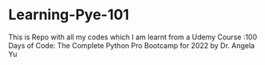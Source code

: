 # Learning-Pye-101
This is Repo with all my codes which I am learnt from a Udemy Course :100 Days of Code: The Complete Python Pro Bootcamp for 2022 by Dr. Angela Yu
